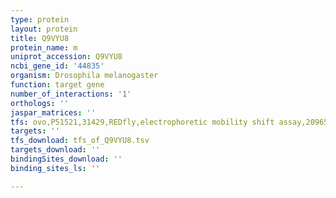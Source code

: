 ```yaml
---
type: protein
layout: protein
title: Q9VYU8
protein_name: m
uniprot_accession: Q9VYU8
ncbi_gene_id: '44835'
organism: Drosophila melanogaster
function: target gene
number_of_interactions: '1'
orthologs: ''
jaspar_matrices: ''
tfs: ovo,P51521,31429,REDfly,electrophoretic mobility shift assay,20965965%5Buid%5D+OR+16933974%5Buid%5D,Yes
targets: ''
tfs_download: tfs_of_Q9VYU8.tsv
targets_download: ''
bindingSites_download: ''
binding_sites_ls: ''

---
```


